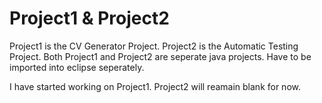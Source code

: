 # Project1 & Project2

Project1 is the CV Generator Project.
Project2 is the Automatic Testing Project.
Both Project1 and Project2 are seperate java projects. 
Have to be imported into eclipse seperately.

I have started working on Project1.
Project2 will reamain blank for now.

